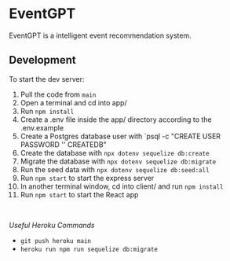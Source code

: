 # EventGPT

EventGPT is a intelligent event recommendation system.

## Development

To start the dev server:
1. Pull the code from `main`
2. Open a terminal and cd into app/
3. Run `npm install`
4. Create a .env file inside the app/ directory according to the .env.example
5. Create a Postgres database user with `psql -c "CREATE USER <username> PASSWORD '<password>' CREATEDB"
6. Create the database with `npx dotenv sequelize db:create`
7. Migrate the database with `npx dotenv sequelize db:migrate`
8. Run the seed data with `npx dotenv sequelize db:seed:all`
9. Run `npm start` to start the express server
10. In another terminal window, cd into client/ and run `npm install`
11. Run `npm start` to start the React app
<br />

*Useful Heroku Commands*
- `git push heroku main`
- `heroku run npm run sequelize db:migrate`
